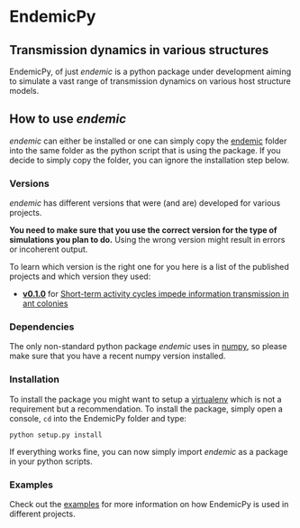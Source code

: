# EndemicPy
## Transmission dynamics in various structures

EndemicPy, of just _endemic_ is a python package under development aiming to simulate a vast range of transmission dynamics on various host structure models.


## How to use _endemic_
_endemic_ can either be installed or one can simply copy the [endemic](endemic/) folder into the same folder as the python script that is using the package.
If you decide to simply copy the folder, you can ignore the installation step below.

### Versions
_endemic_ has different versions that were (and are) developed for various projects. 

**You need to make sure that you use the correct version for the type of simulations you plan to do.**
Using the wrong version might result in errors or incoherent output.

To learn which version is the right one for you here is a list of the published projects and which version they used:

- **[v0.1.0](https://github.com/j-i-l/EndemicPy/releases/tag/v0.1.0)** for [Short-term activity cycles impede information transmission in ant colonies](https://doi.org/10.1371/journal.pcbi.1005527)

### Dependencies
The only non-standard python package _endemic_ uses in [numpy](http://www.numpy.org/), so please make sure that you have a recent numpy version installed.

### Installation
To install the package you might want to setup a [virtualenv](https://virtualenv.pypa.io/en/stable/) which is not a requirement but a recommendation. 
To install the package, simply open a console, `cd` into the EndemicPy folder and type:

    python setup.py install

If everything works fine, you can now simply import _endemic_ as a package in your python scripts.

### Examples
Check out the [examples](examples/) for more information on how EndemicPy is used in different projects.
